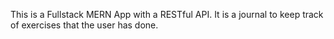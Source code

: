 This is a Fullstack MERN App with a RESTful API. It is a journal to keep track of exercises that the user has done. 
